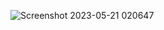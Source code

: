 ![Screenshot 2023-05-21 020647](https://github.com/faizan8349/100-days-RTL/assets/131616660/fa620d31-d309-45ec-9d50-e0ffb4f91b60)
